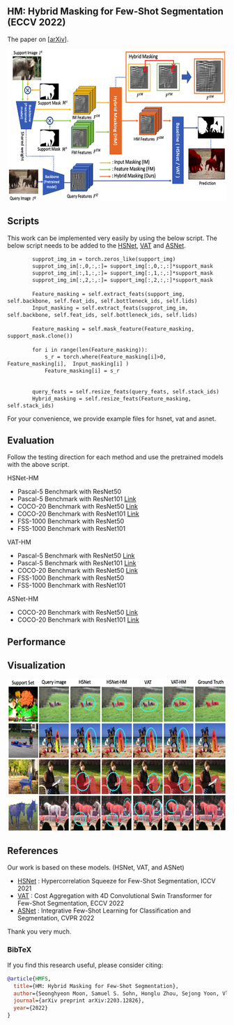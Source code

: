 ## HM: Hybrid Masking for Few-Shot Segmentation (ECCV 2022)
The paper on [[arXiv](https://arxiv.org/abs/2203.12826)].


<p align="middle">
    <img src="figure/main_fig2.png" width="600" height="350" />
</p>


## Scripts
This work can be implemented very easily by using the below script. 
The below script needs to be added to the [HSNet](https://github.com/juhongm999/hsnet), [VAT](https://github.com/Seokju-Cho/Volumetric-Aggregation-Transformer) and [ASNet](https://github.com/dahyun-kang/ifsl).

            supprot_img_im = torch.zeros_like(support_img)            
            supprot_img_im[:,0,:,:]= support_img[:,0,:,:]*support_mask 
            supprot_img_im[:,1,:,:]= support_img[:,1,:,:]*support_mask  
            supprot_img_im[:,2,:,:]= support_img[:,2,:,:]*support_mask  

            Feature_masking = self.extract_feats(support_img, self.backbone, self.feat_ids, self.bottleneck_ids, self.lids)
            Input_masking = self.extract_feats(supprot_img_im, self.backbone, self.feat_ids, self.bottleneck_ids, self.lids)

            Feature_masking = self.mask_feature(Feature_masking, support_mask.clone())

            for i in range(len(Feature_masking)):
                s_r = torch.where(Feature_masking[i]>0, Feature_masking[i],  Input_masking[i] )
                Feature_masking[i] = s_r
                
                
            query_feats = self.resize_feats(query_feats, self.stack_ids)           
            Hybrid_masking = self.resize_feats(Feature_masking, self.stack_ids)



For your convenience, we provide example files for hsnet, vat and asnet.


## Evaluation

Follow the testing direction for each method and use the pretrained models with the above script.

HSNet-HM 
- Pascal-5 Benchmark with ResNet50
- Pascal-5 Benchmark with ResNet101 [Link](https://drive.google.com/drive/folders/1KkUpaqwBSaK-vVHeM71zMmwkk2aNk1E0?usp=sharing)
- COCO-20 Benchmark with ResNet50 [Link](https://drive.google.com/drive/folders/1n6sNZhnDY-plL7cI4DcdXcTzwNYbSJmQ?usp=sharing)
- COCO-20 Benchmark with ResNet101 [Link](https://drive.google.com/drive/folders/1Y7Q25SSxOmfeN3necQJ2xMITCmoCZuGl?usp=sharing)
- FSS-1000 Benchmark with ResNet50
- FSS-1000 Benchmark with ResNet101

VAT-HM 

- Pascal-5 Benchmark with ResNet50 [Link](https://drive.google.com/drive/folders/19GcKL77ciPG5MGXuONWb-_YRKE-DmzEn?usp=sharing)
- Pascal-5 Benchmark with ResNet101 [Link](https://drive.google.com/drive/folders/1kXKh5wzyW8nmRUgM9rUKOEIwBKb0YLxz?usp=sharing)
- COCO-20 Benchmark with ResNet50 [Link](https://drive.google.com/drive/folders/1U93SBWk0wkJHMwth8ZM19qEqcRwK3BlY?usp=sharing)
- FSS-1000 Benchmark with ResNet50 
- FSS-1000 Benchmark with ResNet101 

ASNet-HM 

- COCO-20 Benchmark with ResNet50 [Link](https://drive.google.com/file/d/1GuUgCey_SlJoLIYYAYzrRKuoVJKgqnVW/view?usp=sharing)
- COCO-20 Benchmark with ResNet101 [Link](https://drive.google.com/file/d/1GuUgCey_SlJoLIYYAYzrRKuoVJKgqnVW/view?usp=sharing)

## Performance



## Visualization

<p align="middle">
    <img src="figure/comparison.png" width="600" height="350" />
</p>


## References

Our work is based on these models. (HSNet, VAT, and ASNet)

- [HSNet](https://github.com/juhongm999/hsnet) : Hypercorrelation Squeeze for Few-Shot Segmentation, ICCV 2021
- [VAT](https://github.com/Seokju-Cho/Volumetric-Aggregation-Transformer) : Cost Aggregation with 4D Convolutional Swin Transformer for Few-Shot Segmentation, ECCV 2022
- [ASNet](https://github.com/dahyun-kang/ifsl) : Integrative Few-Shot Learning for Classification and Segmentation, CVPR 2022

Thank you very much.

### BibTeX
If you find this research useful, please consider citing:

````BibTeX
@article{HMFS,
  title={HM: Hybrid Masking for Few-Shot Segmentation},
  author={Seonghyeon Moon, Samuel S. Sohn, Honglu Zhou, Sejong Yoon, Vladimir Pavlovic, Muhammad Haris Khan, Mubbasir Kapadia},
  journal={arXiv preprint arXiv:2203.12826},
  year={2022}
}
````
